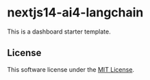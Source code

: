 # nextjs14-ai4-langchain

This is a dashboard starter template.

## License

This software license under the [MIT License](LICENSE).

